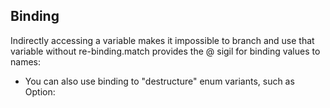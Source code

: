 ## Binding
Indirectly accessing a variable makes it impossible to branch and use that variable without re-binding.match provides the @ sigil for binding values to names:

- You can also use binding to "destructure" enum variants, such as Option: